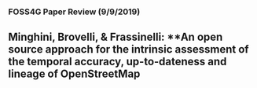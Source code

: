 ### FOSS4G Paper Review (9/9/2019)
## Minghini, Brovelli, & Frassinelli: **An open source approach for the intrinsic assessment of the temporal accuracy, up-to-dateness and lineage of OpenStreetMap
